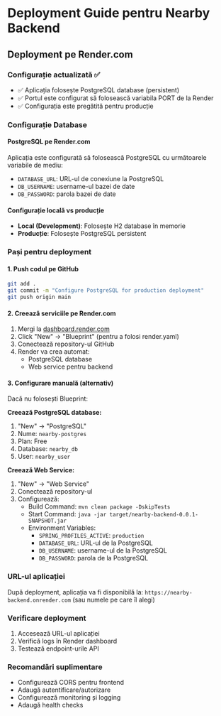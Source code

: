 # Deployment Guide pentru Nearby Backend

## Deployment pe Render.com

### Configurație actualizată ✅
- ✅ Aplicația folosește PostgreSQL database (persistent)
- ✅ Portul este configurat să folosească variabila PORT de la Render
- ✅ Configurația este pregătită pentru producție

### Configurație Database

#### PostgreSQL pe Render.com
Aplicația este configurată să folosească PostgreSQL cu următoarele variabile de mediu:
- `DATABASE_URL`: URL-ul de conexiune la PostgreSQL
- `DB_USERNAME`: username-ul bazei de date
- `DB_PASSWORD`: parola bazei de date

#### Configurație locală vs producție
- **Local (Development)**: Folosește H2 database în memorie
- **Producție**: Folosește PostgreSQL persistent

### Pași pentru deployment

#### 1. Push codul pe GitHub
```bash
git add .
git commit -m "Configure PostgreSQL for production deployment"
git push origin main
```

#### 2. Creează serviciile pe Render.com
1. Mergi la [dashboard.render.com](https://dashboard.render.com)
2. Click "New" → "Blueprint" (pentru a folosi render.yaml)
3. Conectează repository-ul GitHub
4. Render va crea automat:
   - PostgreSQL database
   - Web service pentru backend

#### 3. Configurare manuală (alternativ)
Dacă nu folosești Blueprint:

**Creează PostgreSQL database:**
1. "New" → "PostgreSQL"
2. Nume: `nearby-postgres`
3. Plan: Free
4. Database: `nearby_db`
5. User: `nearby_user`

**Creează Web Service:**
1. "New" → "Web Service"
2. Conectează repository-ul
3. Configurează:
   - Build Command: `mvn clean package -DskipTests`
   - Start Command: `java -jar target/nearby-backend-0.0.1-SNAPSHOT.jar`
   - Environment Variables:
     - `SPRING_PROFILES_ACTIVE`: `production`
     - `DATABASE_URL`: URL-ul de la PostgreSQL
     - `DB_USERNAME`: username-ul de la PostgreSQL
     - `DB_PASSWORD`: parola de la PostgreSQL

### URL-ul aplicației
După deployment, aplicația va fi disponibilă la:
`https://nearby-backend.onrender.com` (sau numele pe care îl alegi)

### Verificare deployment
1. Accesează URL-ul aplicației
2. Verifică logs în Render dashboard
3. Testează endpoint-urile API

### Recomandări suplimentare
- Configurează CORS pentru frontend
- Adaugă autentificare/autorizare
- Configurează monitoring și logging
- Adaugă health checks 